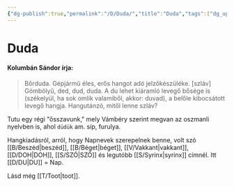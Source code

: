```yaml
---
{"dg-publish":true,"permalink":"/D/Duda/","title":"Duda","tags":["dg_uploaded"],"created":"2023-11-30T09:41","updated":"2023-11-30T09:41"}
---
```



# Duda

#### Kolumbán Sándor írja:

> Bőrduda. Gépjármű éles, erős hangot adó jelzőkészüléke. \[szláv\] Gömbölyű, ded, dud, duda. A du lehet kiáramló levegő bősége is (székelyül, ha sok omlik valamiből, akkor: duvad), a belőle kibocsátott levegő hangja. Hangutánzó, mitől lenne szláv?  

Tutu egy régi "ősszavunk," mely Vámbéry szerint megvan az oszmanli nyelvben is, ahol `düdük` am. síp, furulya.  

Hangkiadásról, arról, hogy Napnevek szerepelnek benne, volt szó [[B/Beszéd\|beszéd]], [[B/Béget\|béget]], [[V/Vakkant\|vakkant]], [[D/DOH\|DOH]], [[S/SZÓ\|SZÓ]] és legutóbb [[S/Syrinx\|syrinx]] címnél. Itt [[D/DU\|DU]] = Nap.  

Lásd még [[T/Toot\|toot]].  